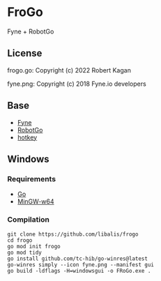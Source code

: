 # FroGo
Fyne + RobotGo
## License
frogo.go: Copyright (c) 2022 Robert Kagan

fyne.png: Copyright (c) 2018 Fyne.io developers
## Base
- [Fyne](https://fyne.io/)
- [RobotGo](https://github.com/go-vgo/robotgo)
- [hotkey](https://github.com/golang-design/hotkey)
## Windows
### Requirements
 - [Go](https://go.dev/)
 - [MinGW-w64](https://sourceforge.net/projects/mingw-w64/)
### Compilation
    git clone https://github.com/libalis/frogo
    cd frogo
    go mod init frogo
    go mod tidy
    go install github.com/tc-hib/go-winres@latest
    go-winres simply --icon fyne.png --manifest gui
    go build -ldflags -H=windowsgui -o FRoGo.exe .
